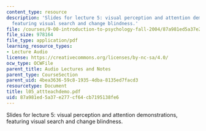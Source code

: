 ```yaml
---
content_type: resource
description: 'Slides for lecture 5: visual perception and attention demonstrations,
  featuring visual search and change blindness.'
file: /courses/9-00-introduction-to-psychology-fall-2004/87a981ed5a37e277cf64cb7195138fe6_l05_attteachdemo.pdf
file_size: 978164
file_type: application/pdf
learning_resource_types:
- Lecture Audio
license: https://creativecommons.org/licenses/by-nc-sa/4.0/
ocw_type: OCWFile
parent_title: Audio Lectures and Notes
parent_type: CourseSection
parent_uid: 4bea3636-59c8-1935-4dba-8135ed7facd3
resourcetype: Document
title: l05_attteachdemo.pdf
uid: 87a981ed-5a37-e277-cf64-cb7195138fe6
---
```

Slides for lecture 5: visual perception and attention demonstrations, featuring visual search and change blindness.